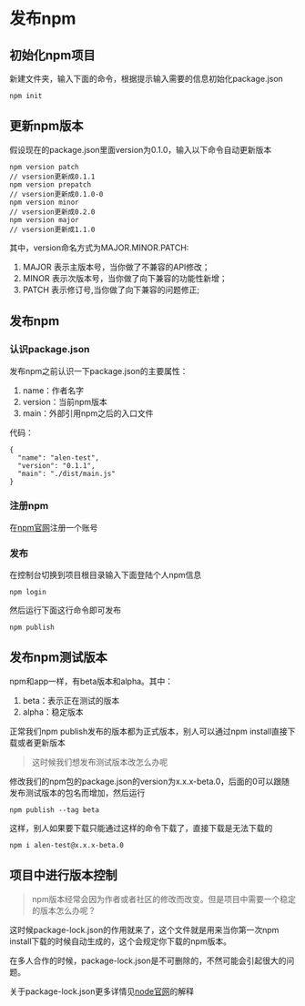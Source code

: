 # 发布npm

## 初始化npm项目
新建文件夹，输入下面的命令，根据提示输入需要的信息初始化package.json
```
npm init
```

## 更新npm版本
假设现在的package.json里面version为0.1.0，输入以下命令自动更新版本
```
npm version patch
// vsersion更新成0.1.1
npm version prepatch
// vsersion更新成0.1.0-0
npm version minor
// vsersion更新成0.2.0
npm version major
// vsersion更新成1.1.0
```
其中，version命名方式为MAJOR.MINOR.PATCH:
1. MAJOR 表示主版本号，当你做了不兼容的API修改；
1. MINOR 表示次版本号，当你做了向下兼容的功能性新增；
1. PATCH 表示修订号,当你做了向下兼容的问题修正;

## 发布npm

### 认识package.json
发布npm之前认识一下package.json的主要属性：
1. name：作者名字
1. version：当前npm版本
1. main：外部引用npm之后的入口文件

代码：
```
{
  "name": "alen-test",
  "version": "0.1.1",
  "main": "./dist/main.js"
}
```

### 注册npm
在[npm官网](https://www.npmjs.com/)注册一个账号

### 发布
在控制台切换到项目根目录输入下面登陆个人npm信息
```
npm login
```
然后运行下面这行命令即可发布
```
npm publish
```

## 发布npm测试版本
npm和app一样，有beta版本和alpha。其中：
1. beta：表示正在测试的版本
1. alpha：稳定版本

正常我们npm publish发布的版本都为正式版本，别人可以通过npm install直接下载或者更新版本

> 这时候我们想发布测试版本改怎么办呢

修改我们的npm包的package.json的version为x.x.x-beta.0，后面的0可以跟随发布测试版本的包名而增加，然后运行
```
npm publish --tag beta
```
这样，别人如果要下载只能通过这样的命令下载了，直接下载是无法下载的
```
npm i alen-test@x.x.x-beta.0
```

## 项目中进行版本控制

> npm版本经常会因为作者或者社区的修改而改变。但是项目中需要一个稳定的版本怎么办呢？

这时候package-lock.json的作用就来了，这个文件就是用来当你第一次npm install下载的时候自动生成的，这个会规定你下载的npm版本。

在多人合作的时候，package-lock.json是不可删除的，不然可能会引起很大的问题。

关于package-lock.json更多详情见[node官网](http://nodejs.cn/learn/the-package-lock-json-file)的解释
